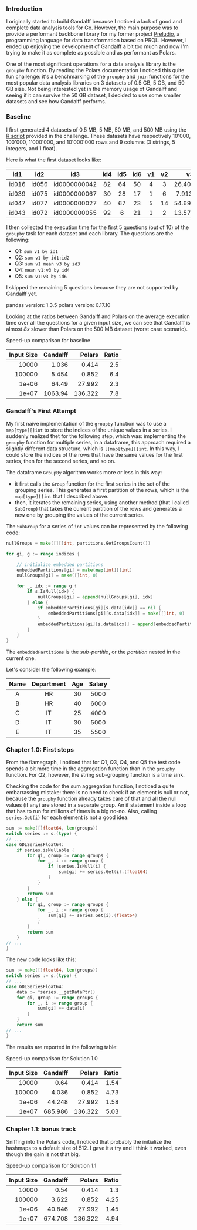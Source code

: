 ### Introduction

I originally started to build Gandalff because I noticed a lack of good and complete data analysis tools for Go. However, the main purpose was to provide a performant backbone library for my former project [Preludio](), a programming language for data transformation based on PRQL.
However, I ended up enjoying the development of Gandalff a bit too much and now I'm trying to make it as complete as possible and as performant as Polars.

One of the most significant operations for a data analysis library is the `groupby` function.
By reading the Polars documentation I noticed this quite fun [challenge](https://h2oai.github.io/db-benchmark/): it's a benchmarking of the `groupby` and `join` functions for the most popular data analysis libraries on 3 datasets of 0.5 GB, 5 GB, and 50 GB size.
Not being interested yet in the memory usage of Gandalff and seeing if it can survive the 50 GB dataset, I decided to use some smaller datasets and see how Gandalff performs.

### Baseline

I first generated 4 datasets of 0.5 MB, 5 MB, 50 MB, and 500 MB using the [R script](https://github.com/h2oai/db-benchmark/blob/master/_data/groupby-datagen.R) provided in the challenge. These datasets have respectively 10'000, 100'000, 1'000'000, and 10'000'000 rows and 9 columns (3 strings, 5 integers, and 1 float).

Here is what the first dataset looks like:

|  id1  |  id2  |     id3      | id4 | id5 | id6 | v1  | v2  |    v3     |
| :---: | :---: | :----------: | :-: | :-: | :-: | :-: | :-: | :-------: |
| id016 | id056 | id0000000042 | 82  | 64  | 50  |  4  |  3  | 26.407777 |
| id039 | id075 | id0000000067 | 30  | 28  | 17  |  1  |  6  | 7.913725  |
| id047 | id077 | id0000000027 | 40  | 67  | 23  |  5  | 14  | 54.691464 |
| id043 | id072 | id0000000055 | 92  |  6  | 21  |  1  |  2  | 13.573742 |

I then collected the execution time for the first 5 questions (out of 10) of the `groupby` task for each dataset and each library.
The questions are the following:

- Q1: `sum v1 by id1`
- Q2: `sum v1 by id1:id2`
- Q3: `sum v1 mean v3 by id3`
- Q4: `mean v1:v3 by id4`
- Q5: `sum v1:v3 by id6`

I skipped the remaining 5 questions because they are not supported by Gandalff yet.

pandas version: 1.3.5
polars version: 0.17.10

Looking at the ratios between Gandalff and Polars on the average execution time over all the questions for a given input size, we can see that Gandalff is almost _8x_ slower than Polars on the 500 MB dataset (worst case scenario).

Speed-up comparison for baseline

| Input Size | Gandalff |  Polars | Ratio |
| ---------: | -------: | ------: | ----: |
|      10000 |    1.036 |   0.414 |   2.5 |
|     100000 |    5.454 |   0.852 |   6.4 |
|      1e+06 |    64.49 |  27.992 |   2.3 |
|      1e+07 |  1063.94 | 136.322 |   7.8 |

### Gandalff's First Attempt

My first naive implementation of the `groupby` function was to use a `map[type][]int` to store the indices of the unique values in a series.
I suddenly realized thet for the following step, which was: implementing the `groupby` function for multiple series, in a dataframe, this approach required a slightly different data structure, which is `[]map[type][]int`. In this way, I could store the indices of the rows that have the same values for the first series, then for the second series, and so on.

The dataframe `GroupBy` algorithm works more or less in this way:

- it first calls the `Group` function for the first series in the set of the grouping series.
  This generates a first partition of the rows, which is the `map[type][]int` that I described above.
- then, it iterates the remaining series, using another method (that I called `SubGroup`) that takes the current partition of the rows and generates a new one by grouping the values of the current series.

The `SubGroup` for a series of `int` values can be represented by the following code:

```go
nullGroups = make([][]int, partitions.GetGroupsCount())

for gi, g := range indices {

    // initialize embedded partitions
    embeddedPartitions[gi] = make(map[int][]int)
    nullGroups[gi] = make([]int, 0)

    for _, idx := range g {
        if s.IsNull(idx) {
            nullGroups[gi] = append(nullGroups[gi], idx)
        } else {
            if embeddedPartitions[gi][s.data[idx]] == nil {
                embeddedPartitions[gi][s.data[idx]] = make([]int, 0)
            }
            embeddedPartitions[gi][s.data[idx]] = append(embeddedPartitions[gi][s.data[idx]], idx)
        }
    }
}
```

The `embeddedPartitions` is the _sub-partitio_, or the _partition_ nested in the current one.

Let's consider the following example:

| Name | Department | Age | Salary |
| :--: | :--------: | :-: | :----: |
|  A   |     HR     | 30  |  5000  |
|  B   |     HR     | 40  |  6000  |
|  C   |     IT     | 25  |  4000  |
|  D   |     IT     | 30  |  5000  |
|  E   |     IT     | 35  |  5500  |

### Chapter 1.0: First steps

From the flamegraph, I noticed that for Q1, Q3, Q4, and Q5 the test code spends a bit more time in the aggregation function than in the `groupby` function.
For Q2, however, the string sub-grouping function is a time sink.

Checking the code for the sum aggregation function, I noticed a quite embarrassing mistake: there is no need to check if an element is null or not, because the `groupby` function already takes care of that and all the null values (if any) are stored in a separate group.
An if statement inside a loop that has to run for millions of times is a big no-no.
Also, calling `series.Get(i)` for each element is not a good idea.

```go
sum := make([]float64, len(groups))
switch series := s.(type) {
// ...
case GDLSeriesFloat64:
    if series.isNullable {
        for gi, group := range groups {
            for _, i := range group {
                if !series.IsNull(i) {
                    sum[gi] += series.Get(i).(float64)
                }
            }
        }
        return sum
    } else {
        for gi, group := range groups {
            for _, i := range group {
                sum[gi] += series.Get(i).(float64)
            }
        }
        return sum
    }
// ...
}
```

The new code looks like this:

```go
sum := make([]float64, len(groups))
switch series := s.(type) {
// ...
case GDLSeriesFloat64:
    data := *series.__getDataPtr()
    for gi, group := range groups {
        for _, i := range group {
            sum[gi] += data[i]
        }
    }
    return sum
// ...
}
```

The results are reported in the following table:

Speed-up comparison for Solution 1.0

| Input Size | Gandalff |  Polars | Ratio |
| ---------: | -------: | ------: | ----: |
|      10000 |     0.64 |   0.414 |  1.54 |
|     100000 |    4.036 |   0.852 |  4.73 |
|      1e+06 |   44.248 |  27.992 |  1.58 |
|      1e+07 |  685.986 | 136.322 |  5.03 |

### Chapter 1.1: bonus track

Sniffing into the Polars code, I noticed that probably the initialize the hashmaps to a default size of 512.
I gave it a try and I think it worked, even though the gain is not that big.

Speed-up comparison for Solution 1.1

| Input Size | Gandalff |  Polars | Ratio |
| ---------: | -------: | ------: | ----: |
|      10000 |     0.54 |   0.414 |   1.3 |
|     100000 |    3.622 |   0.852 |  4.25 |
|      1e+06 |   40.846 |  27.992 |  1.45 |
|      1e+07 |  674.708 | 136.322 |  4.94 |

[](https://www.cockroachlabs.com/blog/vectorized-hash-joiner/)
